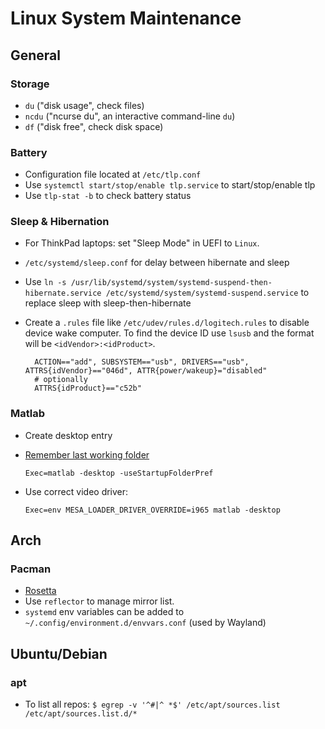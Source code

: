 # Linux System Maintenance

## General

### Storage

- `du` ("disk usage", check files)
- `ncdu` ("ncurse du", an interactive command-line `du`)
- `df` ("disk free", check disk space)

### Battery
- Configuration file located at `/etc/tlp.conf`
- Use `systemctl start/stop/enable tlp.service` to start/stop/enable tlp
- Use `tlp-stat -b` to check battery status

### Sleep & Hibernation

- For ThinkPad laptops: set "Sleep Mode" in UEFI to `Linux`.

- `/etc/systemd/sleep.conf` for delay between hibernate and sleep

- Use `ln -s /usr/lib/systemd/system/systemd-suspend-then-hibernate.service /etc/systemd/system/systemd-suspend.service` to replace sleep with sleep-then-hibernate

- Create a `.rules` file like `/etc/udev/rules.d/logitech.rules` to disable device wake computer. To find the device ID use `lsusb` and the format will be `<idVendor>:<idProduct>`.

        ACTION=="add", SUBSYSTEM=="usb", DRIVERS=="usb", ATTRS{idVendor}=="046d", ATTR{power/wakeup}="disabled"
        # optionally
        ATTRS{idProduct}=="c52b"


### Matlab
- Create desktop entry

- [Remember last working folder](https://www.mathworks.com/matlabcentral/answers/336249-initial-working-folder-not-working#answer_326563)
  ```
  Exec=matlab -desktop -useStartupFolderPref

- Use correct video driver:
  ```
  Exec=env MESA_LOADER_DRIVER_OVERRIDE=i965 matlab -desktop
  ```

  

## Arch

### Pacman

- [Rosetta](https://wiki.archlinux.org/title/Pacman/Rosetta)
- Use `reflector` to manage mirror list.
- `systemd` env variables can be added to `~/.config/environment.d/envvars.conf` (used by Wayland)

## Ubuntu/Debian

### apt

- To list all repos: `$ egrep -v '^#|^ *$' /etc/apt/sources.list /etc/apt/sources.list.d/*`
